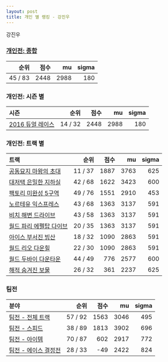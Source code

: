 ```yaml
---
layout: post
title: 개인 별 랭킹 - 강진우
---
```


강진우

### [개인전: 종합](../singles-full)

| 순위 | 점수 | mu | sigma |
|---:|---:|---:|---:|
| 45 / 83 | 2448 | 2988 | 180 |

### 개인전: 시즌 별

| 시즌 | 순위 | 점수 | mu | sigma |
|:---|---:|---:|---:|---:|
| [2016 듀얼 레이스](../s2016_1) | 14 / 32 | 2448 | 2988 | 180 |

### 개인전: 트랙 별

| 트랙 | 순위 | 점수 | mu | sigma |
|:---|---:|---:|---:|---:|
| [공동묘지 마왕의 초대](../mawang) | 11 / 37 | 1887 | 3763 | 625 |
| [대저택 은밀한 지하실](../jeotaek) | 42 / 68 | 1622 | 3423 | 600 |
| [팩토리 미완성 5구역](../district5) | 49 / 76 | 1551 | 2910 | 453 |
| [노르테유 익스프레스](../noex) | 43 / 68 | 1363 | 3137 | 591 |
| [비치 해변 드라이브](../haebyun) | 43 / 58 | 1363 | 3137 | 591 |
| [월드 파리 에펠탑 다이브](../eifel) | 20 / 35 | 1363 | 3137 | 591 |
| [아이스 부서진 빙산](../boobing) | 18 / 32 | 1090 | 2863 | 591 |
| [월드 리오 다운힐](../rio) | 22 / 30 | 1090 | 2863 | 591 |
| [월드 두바이 다운타운](../dubai) | 44 / 49 | 776 | 2577 | 600 |
| [해적 숨겨진 보물](../haesumbo) | 26 / 32 | 361 | 2237 | 625 |

### 팀전

| 분야 | 순위 | 점수 | mu | sigma |
|:---|---:|---:|---:|---:|
| [팀전 - 전체 트랙](../team-full) | 57 / 92 | 1563 | 3046 | 495 |
| [팀전 - 스피드](../team-speed) | 38 / 89 | 1813 | 3902 | 696 |
| [팀전 - 아이템](../team-item) | 70 / 87 | 602 | 2917 | 772 |
| [팀전 - 에이스 결정전](../team-ace) | 28 / 33 | -49 | 2422 | 824 |
